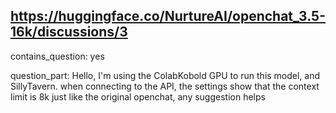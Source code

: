 ## https://huggingface.co/NurtureAI/openchat_3.5-16k/discussions/3

contains_question: yes

question_part: Hello, I'm using the ColabKobold GPU to run this model, and SillyTavern. when connecting to the API, the settings show that the context limit is 8k just like the original openchat, any suggestion helps